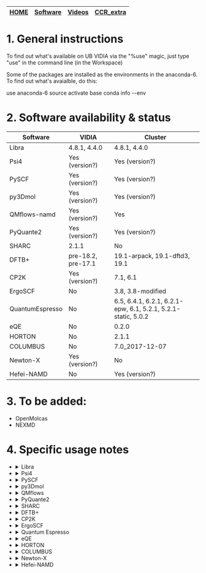 | [HOME](README.md) |  [Software](Software.md)   |    [Videos](Videos.md)              |        [CCR_extra](CCR_extra)       |
| -------- | ----------------------------------- | ----------------------------------- | ----------------------------------- |



# 1. General instructions

To find out what's available on UB VIDIA via the "%use" magic, just type "use" in the command line (in the Workspace)


Some of the packages are installed as the environments in the anaconda-6.
To find out what's avaialble, do this:

use anaconda-6
source activate base
conda info --env





# 2. Software availability & status

|   Software                     |         VIDIA                |         Cluster              |
| ----------                     | ---------------------------- | ---------------------------- |
|  Libra                         | 4.8.1, 4.4.0                 |  4.8.1, 4.4.0                  |
|  Psi4                          |  Yes (version?)              |  Yes (version?)                  |
|  PySCF                         |  Yes (version?)              |  Yes (version?)                  |
|  py3Dmol                       |  Yes (version?)              |  Yes (version?)                  |
|  QMflows-namd                  |           Yes (version?)         |         Yes                  |
|  PyQuante2                     |  Yes (version?)              |  Yes (version?)                  |
|  SHARC                         |           2.1.1                |         No                   |
|  DFTB+                         |   pre-18.2, pre-17.1         |  19.1-arpack, 19.1-dftd3, 19.1     |
|  CP2K                          |  Yes (version?)              |  7.1, 6.1     |
|  ErgoSCF                       |        No                    |  3.8, 3.8-modified    |
|  QuantumEspresso               | No   |  6.5, 6.4.1, 6.2.1, 6.2.1-epw, 6.1, 5.2.1, 5.2.1-static, 5.0.2    |
|  eQE                           | No   |  0.2.0    |
|  HORTON                        | No   |  2.1.1    |
|  COLUMBUS                      | No   | 7.0_2017-12-07 |
|  Newton-X                      | Yes (version?)   |  No |
|  Hefei-NAMD                    | No   |  Yes (version?) |


# 3. To be added:

- OpenMolcas
- NEXMD


# 4. Specific usage notes


* <details>
  <summary>Libra</summary>  
  Description:

  VIDIA:

    Any of the lines

    `use libra-4.4.0`

    `use libra-4.8.1`

    `use libra-pyscf`

  Cluster:

    `module load vidia/quantum-chemistry-py37-Fall2019`

  Notes:

  </details>

* <details>
  <summary>Psi4</summary>  
  Description:

  VIDIA:

    Any of the lines

    `use libra-4.4.0`

    `use libra-4.8.1`

    `use libra-pyscf`

  Cluster:

    `module load vidia/quantum-chemistry-py37-Fall2019`

  Notes:

  </details>

* <details>
  <summary>PySCF</summary>  
  Description:

  VIDIA:

    Any of the lines

    `use libra-pyscf`

  Cluster:

    `module load vidia/quantum-chemistry-py37-Fall2019`

  Notes:

  </details>

* <details>
  <summary>py3Dmol</summary>  
  Description:

  VIDIA:

    Any of the lines

    `use libra-4.4.0`

    `use libra-4.8.1`

    `use libra-pyscf`

  Cluster:

    `module load vidia/quantum-chemistry-py37-Fall2019`

  Notes:

  </details>

* <details>
  <summary>QMflows</summary>  
  Description:

  VIDIA:

    All of the lines

    `use anaconda-6`

    `source activate qmflows`

  Cluster:

    `module load vidia/quantum-chemistry-py37-Fall2019`

  Notes:

  </details>

* <details>
  <summary>PyQuante2</summary>  
  Description: 

  VIDIA:

    All of the lines

    `use anaconda-6`

    `source activate pyquante2`

  Cluster:

    Any of the lines

    `module load vidia/quantum-chemistry-py37-Fall2019`

  Notes: requires Python 2    

  </details>

* <details>
  <summary>SHARC</summary>  
  Description:

  VIDIA:

    Any of the lines

    `use sharc-2.1.1`

  Cluster:

    N/A

  Notes: doesn't include PySHARC

  </details>

* <details>
  <summary>DFTB+</summary>  
  Description:

  VIDIA:

    Any of the lines

    `use dftbplus-pre-18.2`

    `use dftbplus-pre-17.1`

  Cluster:  

    Any of the lines

    `module load dftbplus/19.1-arpack` - a version for TD-DFTB+ calculations, but not parallel

    `module load dftbplus/19.1-dftd3` - a version that includes Grimme's dispersion

    `module load dftbplus/19.1` - a generic version (parallel)

  Notes:   

    `use dftbplus-18.2` - this one is available, but doesn't work due to library conflicts

  </details>

* <details>
  <summary>CP2K</summary>  
  Description:

  VIDIA:

    All of the lines

    `use anaconda-6`

    `source activate cp2k-test` - this is a testing version

  Cluster:

    Any of the lines

    `cp2k/6.1-precompiled`

    `cp2k/7.1-precompiled`

  Notes: 

  </details>

* <details>
  <summary>ErgoSCF</summary>  
  Description: 

  VIDIA:

    N/A

  Cluster:

    Any of the lines

    `module load ergoscf/3.8` - this is the default version

    `module load ergoscf/3.8-vidia` - this is the version with the corrected code needed for NAC calculations!

  Notes: 

  </details>

* <details>
  <summary>Quantum Espresso</summary>  
  Description:

  VIDIA:

    N/A

  Cluster:

    Any of the lines

    `module load espresso/5.0.2`

    `module load espresso/5.1.1-static`

    `module load espresso/5.2.1`

    `module load espresso/6.1`

    `module load espresso/6.2.1-epw`

    `module load espresso/6.2.1`

    `module load espresso/6.4.1`

    `module load espresso/6.5`

  Notes: 

  </details>

* <details>
  <summary>eQE</summary>  
  Description: Embedded Quantum Espresso

  VIDIA:

    N/A

  Cluster:

    Any of the lines

    `module load eqe/0.2.0`

  Notes: 

  </details>

* <details>
  <summary>HORTON</summary>  
  Description: 

  VIDIA:

    N/A

  Cluster:

    Any of the lines

    `module load horton/2.1.1`

  Notes: 

  </details>

* <details>
  <summary>COLUMBUS</summary>  
  Description: 

  VIDIA:

    N/A

  Cluster:

    Any of the lines

    `module columbus/7.0_2017-12-07-bin`

  Notes: 

  </details>

* <details>
  <summary>Newton-X</summary>  
  Description: 

  VIDIA:

    Any of the lines

    `use newton-x`

  Cluster:

    N/A

  Notes: 

  </details>

* <details>
  <summary>Hefei-NAMD</summary>  
  Description: 

  VIDIA:

    N/A

  Cluster:

    Any of the lines

    `module load hefei-namd`

  Notes: 

  </details>


